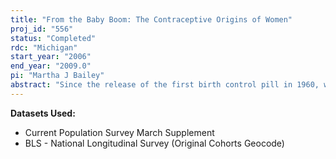 ```yaml
---
title: "From the Baby Boom: The Contraceptive Origins of Women"
proj_id: "556"
status: "Completed"
rdc: "Michigan"
start_year: "2006"
end_year: "2009.0"
pi: "Martha J Bailey"
abstract: "Since the release of the first birth control pill in 1960, women’s fertility and work decisions have undergone a dramatic transition. By the turn of the century, the high fertility rates and low participation of the Baby Boom had evolved into high employment and high childlessness. While recent work links oral contraception to changes in fertility and marital timing and changes in the labor-force participation rates of younger women, these studies do not explore the importance of oral contraception in reshaping the career and mobility decisions of young women. Moreover, research on the changing gender gap does not consider the significance of greater fertility control on inter-mediate mobility decisions and, by extension, longer term wage and employment outcomes. The relationship of each of these outcomes with fertility control are interesting per se, but they may also provide insight as to how women were successful in “swimming upstream” in times of rising wage inequality and why changes in the gender gap appear to have stagnated since 1990.  The proposed project will explore dimensions of career mobility that have been important to women’s economic advancement since 1968—the importance of interstate mobility in determining educational, occupational, and employment paths and labor-force outcomes; how the importance of mobility has changed over time; and how changes in women’s career mobility might be related to oral contraception.  The project uses the restricted access geographic identifiers both in the March Current Population Survey and the National Longitudinal Surveys of Young and Mature Women.  These data facilitate both a comparative and descriptive analysis as well as an experimental evaluation of the origins and nature of the second demographic transition and the quality and shortcomings of the Current Population Survey in light of these population changes."
---
```


**Datasets Used:**

  - Current Population Survey March Supplement 
  - BLS - National Longitudinal Survey (Original Cohorts Geocode) 

